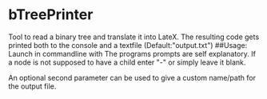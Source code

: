 # bTreePrinter
Tool to read a binary tree and translate it into LateX.
The resulting code gets printed both to the console and a textfile (Default:"output.txt")
##Usage:
Launch in commandline with <path to python.exe> <path to main.py>
The programs prompts are self explanatory.
If a node is not supposed to have a child enter "-" or simply leave it blank.

An optional second parameter can be used to give a custom name/path for the output file.
